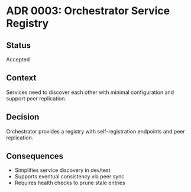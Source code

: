 # ADR 0003: Orchestrator Service Registry

## Status
Accepted

## Context
Services need to discover each other with minimal configuration and support peer replication.

## Decision
Orchestrator provides a registry with self-registration endpoints and peer replication.

## Consequences
- Simplifies service discovery in dev/test
- Supports eventual consistency via peer sync
- Requires health checks to prune stale entries
